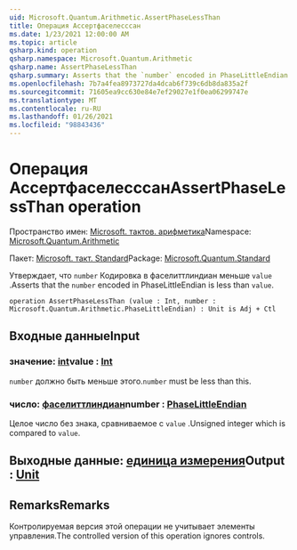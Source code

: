 ```yaml
---
uid: Microsoft.Quantum.Arithmetic.AssertPhaseLessThan
title: Операция Ассертфаселесссан
ms.date: 1/23/2021 12:00:00 AM
ms.topic: article
qsharp.kind: operation
qsharp.namespace: Microsoft.Quantum.Arithmetic
qsharp.name: AssertPhaseLessThan
qsharp.summary: Asserts that the `number` encoded in PhaseLittleEndian is less than `value`.
ms.openlocfilehash: 7b7a4fea8973727da4dcab6f739c6db8da835a2f
ms.sourcegitcommit: 71605ea9cc630e84e7ef29027e1f0ea06299747e
ms.translationtype: MT
ms.contentlocale: ru-RU
ms.lasthandoff: 01/26/2021
ms.locfileid: "98843436"
---
```

# <a name="assertphaselessthan-operation"></a><span data-ttu-id="8c62a-102">Операция Ассертфаселесссан</span><span class="sxs-lookup"><span data-stu-id="8c62a-102">AssertPhaseLessThan operation</span></span>

<span data-ttu-id="8c62a-103">Пространство имен: [Microsoft. тактов. арифметика](xref:Microsoft.Quantum.Arithmetic)</span><span class="sxs-lookup"><span data-stu-id="8c62a-103">Namespace: [Microsoft.Quantum.Arithmetic](xref:Microsoft.Quantum.Arithmetic)</span></span>

<span data-ttu-id="8c62a-104">Пакет: [Microsoft. такт. Standard](https://nuget.org/packages/Microsoft.Quantum.Standard)</span><span class="sxs-lookup"><span data-stu-id="8c62a-104">Package: [Microsoft.Quantum.Standard](https://nuget.org/packages/Microsoft.Quantum.Standard)</span></span>


<span data-ttu-id="8c62a-105">Утверждает, что `number` Кодировка в фаселиттлиндиан меньше `value` .</span><span class="sxs-lookup"><span data-stu-id="8c62a-105">Asserts that the `number` encoded in PhaseLittleEndian is less than `value`.</span></span>

```qsharp
operation AssertPhaseLessThan (value : Int, number : Microsoft.Quantum.Arithmetic.PhaseLittleEndian) : Unit is Adj + Ctl
```


## <a name="input"></a><span data-ttu-id="8c62a-106">Входные данные</span><span class="sxs-lookup"><span data-stu-id="8c62a-106">Input</span></span>

### <a name="value--int"></a><span data-ttu-id="8c62a-107">значение: [int](xref:microsoft.quantum.lang-ref.int)</span><span class="sxs-lookup"><span data-stu-id="8c62a-107">value : [Int](xref:microsoft.quantum.lang-ref.int)</span></span>

<span data-ttu-id="8c62a-108">`number` должно быть меньше этого.</span><span class="sxs-lookup"><span data-stu-id="8c62a-108">`number` must be less than this.</span></span>


### <a name="number--phaselittleendian"></a><span data-ttu-id="8c62a-109">число: [фаселиттлиндиан](xref:Microsoft.Quantum.Arithmetic.PhaseLittleEndian)</span><span class="sxs-lookup"><span data-stu-id="8c62a-109">number : [PhaseLittleEndian](xref:Microsoft.Quantum.Arithmetic.PhaseLittleEndian)</span></span>

<span data-ttu-id="8c62a-110">Целое число без знака, сравниваемое с `value` .</span><span class="sxs-lookup"><span data-stu-id="8c62a-110">Unsigned integer which is compared to `value`.</span></span>



## <a name="output--unit"></a><span data-ttu-id="8c62a-111">Выходные данные: [единица измерения](xref:microsoft.quantum.lang-ref.unit)</span><span class="sxs-lookup"><span data-stu-id="8c62a-111">Output : [Unit](xref:microsoft.quantum.lang-ref.unit)</span></span>



## <a name="remarks"></a><span data-ttu-id="8c62a-112">Remarks</span><span class="sxs-lookup"><span data-stu-id="8c62a-112">Remarks</span></span>

<span data-ttu-id="8c62a-113">Контролируемая версия этой операции не учитывает элементы управления.</span><span class="sxs-lookup"><span data-stu-id="8c62a-113">The controlled version of this operation ignores controls.</span></span>